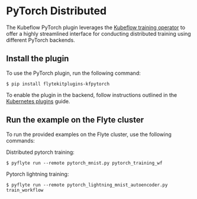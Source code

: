# PyTorch Distributed

The Kubeflow PyTorch plugin leverages the [Kubeflow training operator](https://github.com/kubeflow/training-operator)
to offer a highly streamlined interface for conducting distributed training using different PyTorch backends.

## Install the plugin

To use the PyTorch plugin, run the following command:

```shell
$ pip install flytekitplugins-kfpytorch
```

To enable the plugin in the backend, follow instructions outlined in the [Kubernetes plugins](https://www.union.ai/docs/flyte/deployment/flyte-plugins/kubernetes-plugins) guide.

## Run the example on the Flyte cluster

To run the provided examples on the Flyte cluster, use the following commands:

Distributed pytorch training:

```shell
$ pyflyte run --remote pytorch_mnist.py pytorch_training_wf
```

Pytorch lightning training:

```shell
$ pyflyte run --remote pytorch_lightning_mnist_autoencoder.py train_workflow
```
